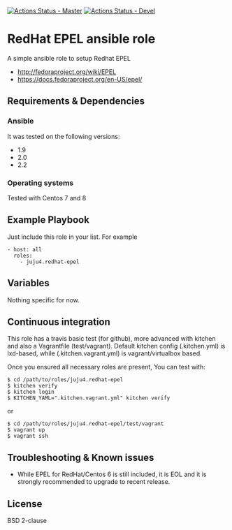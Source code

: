 [![Actions Status - Master](https://github.com/juju4/ansible-redhat-epel/workflows/AnsibleCI/badge.svg)](https://github.com/juju4/ansible-redhat-epel/actions?query=branch%3Amaster)
[![Actions Status - Devel](https://github.com/juju4/ansible-redhat-epel/workflows/AnsibleCI/badge.svg?branch=devel)](https://github.com/juju4/ansible-redhat-epel/actions?query=branch%3Adevel)

# RedHat EPEL ansible role

A simple ansible role to setup Redhat EPEL
* http://fedoraproject.org/wiki/EPEL
* https://docs.fedoraproject.org/en-US/epel/

## Requirements & Dependencies

### Ansible
It was tested on the following versions:
 * 1.9
 * 2.0
 * 2.2

### Operating systems

Tested with Centos 7 and 8

## Example Playbook

Just include this role in your list.
For example

```
- host: all
  roles:
    - juju4.redhat-epel
```

## Variables

Nothing specific for now.

## Continuous integration

This role has a travis basic test (for github), more advanced with kitchen and also a Vagrantfile (test/vagrant).
Default kitchen config (.kitchen.yml) is lxd-based, while (.kitchen.vagrant.yml) is vagrant/virtualbox based.

Once you ensured all necessary roles are present, You can test with:
```
$ cd /path/to/roles/juju4.redhat-epel
$ kitchen verify
$ kitchen login
$ KITCHEN_YAML=".kitchen.vagrant.yml" kitchen verify
```
or
```
$ cd /path/to/roles/juju4.redhat-epel/test/vagrant
$ vagrant up
$ vagrant ssh
```

## Troubleshooting & Known issues

* While EPEL for RedHat/Centos 6 is still included, it is EOL and it is strongly recommended to upgrade to recent release.

## License

BSD 2-clause
